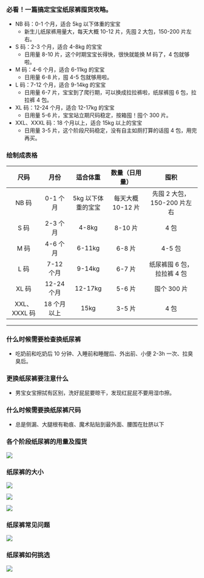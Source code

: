 
### 必看！一篇搞定宝宝纸尿裤囤货攻略。
- NB 码：0-1 个月，适合 5kg 以下体重的宝宝
    - 新生儿纸尿裤用量大，每天大概 10-12 片，先囤 2 大包，150-200 片左右。
- S 码：2-3 个月，适合 4-8kg 的宝宝
    - 日用量 8-10 片，这个时期宝宝长得快，很快就能换 M 码了，4 包就够啦。
- M 码：4-6 个月，适合 6-11kg 的宝宝
    - 日用量 6-8 片，囤 4-5 包就够用啦。
- L 码：7-12 个月，适合 9-14kg 的宝宝
    - 日用量 6-7 片，宝宝到了爬行期，可以换成拉拉裤啦，纸尿裤囤 6 包，拉拉裤 4 包。
- XL 码：12-24 个月，适合 12-17kg 的宝宝
    - 日用量 5-6 片，宝宝站立期尺码稳定，按箱囤！囤个 300 片。
- XXL、XXXL 码：18 个月以上，适合 15kg 以上的宝宝
    - 日用量 3-5 片，这个阶段尺码稳定，没有自主如厕打算的话囤 4 包，用完再买。

### 绘制成表格

|尺码 | 月份 | 适合体重 | 数量（日用量）| 囤积 |
|:----:|:----:|:----:|:----:|:----:|
|NB 码|0-1 个月|5kg 以下体重的宝宝 | 每天大概 10-12 片 | 先囤 2 大包，150-200 片左右 |
|S 码|2-3 个月|4-8kg|8-10 片|4 包 |
|M 码|4-6 个月 | 6-11kg|6-8 片 | 4-5 包 |
|L 码|7-12 个月|9-14kg|6-7 片 | 纸尿裤囤 6 包，拉拉裤 4 包 |
|XL 码|12-24 个月|12-17kg|5-6 片 | 囤个 300 片 |
| XXL、XXXL 码 | 18 个月以上|15kg |  3-5 片 | 4 包|

--- 

### 什么时候需要检查换纸尿裤
- 吃奶前和吃奶后 10 分钟、入睡前和睡醒后、外出前、小便 2-3h 一次、拉臭臭后。

### 更换纸尿裤要注意什么
- 男宝女宝擦拭有区别，洗好屁屁要晾干，发现红屁屁不要用湿巾擦。

### 什么时候需要换纸尿裤尺码
- 总是侧漏、大腿根有勒痕、魔术贴贴到最外面、腰围在肚脐以下


### 各个阶段纸尿裤的用量及囤货

![](/assets/baby/diapers-usage.webp)

### 纸尿裤的大小

![](/assets/baby/diapers-size0.webp)

![](/assets/baby/diapers-size.webp)

![](/assets/baby/diapers-size2.webp)


### 纸尿裤常见问题

![](/assets/baby/diapers-usage-2.webp)

### 纸尿裤如何挑选

![](/assets/baby/diapers-functional.webp)


